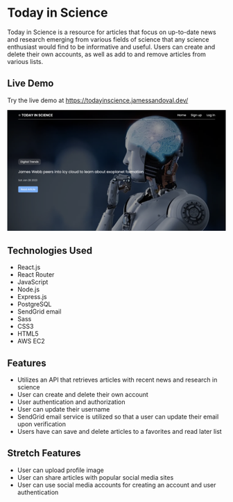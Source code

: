 # Today in Science

Today in Science is a resource for articles that focus on up-to-date news and research emerging from various fields of science that any science enthusiast would find to be informative and useful. Users can create and delete their own accounts, as well as add to and remove articles from various lists.

## Live Demo

Try the live demo at https://todayinscience.jamessandoval.dev/

![today-in-science-fs](/client/public/og-image.png)

## Technologies Used

- React.js
- React Router
- JavaScript
- Node.js
- Express.js
- PostgreSQL
- SendGrid email
- Sass
- CSS3
- HTML5
- AWS EC2


## Features

- Utilizes an API that retrieves articles with recent news and research in science
- User can create and delete their own account
- User authentication and authorization
- User can update their username
- SendGrid email service is utilized so that a user can update their email upon verification
- Users have can save and delete articles to a favorites and read later list


## Stretch Features

- User can upload profile image
- User can share articles with popular social media sites
- User can use social media accounts for creating an account and user authentication







